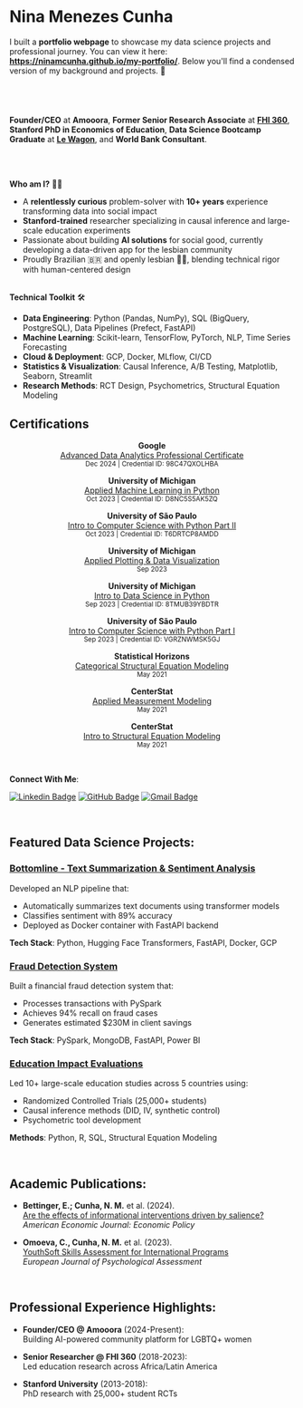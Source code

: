 # **Nina Menezes Cunha**

I built a **portfolio webpage** to showcase my data science projects and professional journey. You can view it here: **https://ninamcunha.github.io/my-portfolio/**. Below you'll find a condensed version of my background and projects. 🌟

#


<br>

**Founder/CEO** at **Amooora**, **Former Senior Research Associate** at **[FHI 360](https://www.fhi360.org/)**, **Stanford PhD in Economics of Education**, **Data Science Bootcamp Graduate** at **[Le Wagon](https://www.lewagon.com/data-science-course)**, and **World Bank Consultant**.

<br>
<br>

<strong>Who am I?</strong> 👩‍💻

* A **relentlessly curious** problem-solver with **10+ years** experience transforming data into social impact
* **Stanford-trained** researcher specializing in causal inference and large-scale education experiments
* Passionate about building **AI solutions** for social good, currently developing a data-driven app for the lesbian community
* Proudly Brazilian 🇧🇷 and openly lesbian 🏳️‍🌈, blending technical rigor with human-centered design

<br>
<strong>Technical Toolkit</strong> 🛠️

* **Data Engineering**: Python (Pandas, NumPy), SQL (BigQuery, PostgreSQL), Data Pipelines (Prefect, FastAPI)
* **Machine Learning**: Scikit-learn, TensorFlow, PyTorch, NLP, Time Series Forecasting
* **Cloud & Deployment**: GCP, Docker, MLflow, CI/CD
* **Statistics & Visualization**: Causal Inference, A/B Testing, Matplotlib, Seaborn, Streamlit
* **Research Methods**: RCT Design, Psychometrics, Structural Equation Modeling

## Certifications

<div align="center">
  
**Google**  
[Advanced Data Analytics Professional Certificate](https://www.coursera.org/account/accomplishments/professional-cert/98C47QXOLHBA)  
<small>Dec 2024 | Credential ID: 98C47QXOLHBA</small>

**University of Michigan**  
[Applied Machine Learning in Python](https://www.coursera.org/account/accomplishments/certificate/D8NC5S5AK5ZQ)  
<small>Oct 2023 | Credential ID: D8NC5S5AK5ZQ</small>

**University of São Paulo**  
[Intro to Computer Science with Python Part II](https://www.coursera.org/account/accomplishments/certificate/T6DRTCP8AMDD)  
<small>Oct 2023 | Credential ID: T6DRTCP8AMDD</small>

**University of Michigan**  
[Applied Plotting & Data Visualization](https://www.coursera.org/account/accomplishments/certificate/D8NC5S5AK5ZQ)  
<small>Sep 2023</small>

**University of Michigan**  
[Intro to Data Science in Python](https://www.coursera.org/account/accomplishments/certificate/8TMUB39YBDTR)  
<small>Sep 2023 | Credential ID: 8TMUB39YBDTR</small>

**University of São Paulo**  
[Intro to Computer Science with Python Part I](https://www.coursera.org/account/accomplishments/certificate/VGRZNWMSK5GJ)  
<small>Sep 2023 | Credential ID: VGRZNWMSK5GJ</small>

**Statistical Horizons**  
[Categorical Structural Equation Modeling](https://drive.google.com/file/d/1tev7DsQGcU9_jaF0KPXPAg_K6D-OPXMA/view)  
<small>May 2021</small>

**CenterStat**  
[Applied Measurement Modeling](https://drive.google.com/file/d/1NB7Hsdr4bNtIxigfkhuXU_UnwPNA_dQr/view)  
<small>May 2021</small>

**CenterStat**  
[Intro to Structural Equation Modeling](https://drive.google.com/file/d/1QUBa6TssribUi5-y5ALdSHd6uqOgmjg3/view)  
<small>May 2021</small>

</div>
<br>

<strong>Connect With Me</strong>:

[![Linkedin Badge](https://img.shields.io/badge/-LinkedIn-0077B5?style=for-the-badge&logo=Linkedin&logoColor=white)](https://www.linkedin.com/in/nina-menezes-cunha/)
[![GitHub Badge](https://img.shields.io/badge/-GitHub-181717?style=for-the-badge&logo=GitHub&logoColor=white)](https://github.com/ninamcunha)
[![Gmail Badge](https://img.shields.io/badge/-Gmail-D14836?style=for-the-badge&logo=Gmail&logoColor=white)](mailto:ninamcunha@gmail.com)

<br>

## Featured Data Science Projects:

### [Bottomline - Text Summarization & Sentiment Analysis](https://github.com/ds-gustavo-cunha/Bottomline-Project)
Developed an NLP pipeline that:
- Automatically summarizes text documents using transformer models
- Classifies sentiment with 89% accuracy
- Deployed as Docker container with FastAPI backend

**Tech Stack**: Python, Hugging Face Transformers, FastAPI, Docker, GCP

### [Fraud Detection System](https://github.com/ds-gustavo-cunha/Fraud-Detection)
Built a financial fraud detection system that:
- Processes transactions with PySpark
- Achieves 94% recall on fraud cases
- Generates estimated $230M in client savings

**Tech Stack**: PySpark, MongoDB, FastAPI, Power BI

### [Education Impact Evaluations](https://github.com/ninamcunha/education-impact)
Led 10+ large-scale education studies across 5 countries using:
- Randomized Controlled Trials (25,000+ students)
- Causal inference methods (DID, IV, synthetic control)
- Psychometric tool development

**Methods**: Python, R, SQL, Structural Equation Modeling

<br>

## Academic Publications:

- **Bettinger, E.; Cunha, N. M.** et al. (2024).  
  [Are the effects of informational interventions driven by salience?](https://papers.ssrn.com/sol3/papers.cfm?abstract_id=3644124)  
  *American Economic Journal: Economic Policy*

- **Omoeva, C., Cunha, N. M.** et al. (2023).  
  [YouthSoft Skills Assessment for International Programs](https://econtent.hogrefe.com/doi/10.1027/1015-5759/a000770)  
  *European Journal of Psychological Assessment*

<br>

## Professional Experience Highlights:

- **Founder/CEO @ Amooora** (2024-Present):  
  Building AI-powered community platform for LGBTQ+ women

- **Senior Researcher @ FHI 360** (2018-2023):  
  Led education research across Africa/Latin America

- **Stanford University** (2013-2018):  
  PhD research with 25,000+ student RCTs

<br>



